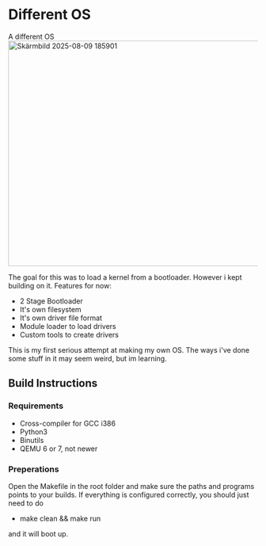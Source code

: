 # Different OS
A different OS
<img width="719" height="455" alt="Skärmbild 2025-08-09 185901" src="https://github.com/user-attachments/assets/2f6836a8-35c3-4905-ac47-54de5e44dbdf" />

The goal for this was to load a kernel from a bootloader. However i kept building on it.
Features for now:
* 2 Stage Bootloader 
* It's own filesystem
* It's own driver file format
* Module loader to load drivers
* Custom tools to create drivers

This is my first serious attempt at making my own OS.
The ways i've done some stuff in it may seem weird, but im learning.

## Build Instructions
### Requirements
* Cross-compiler for GCC i386
* Python3
* Binutils
* QEMU 6 or 7, not newer

### Preperations
Open the Makefile in the root folder and make sure the paths and programs points to your builds.
If everything is configured correctly, you should just need to do
* make clean && make run

and it will boot up.
